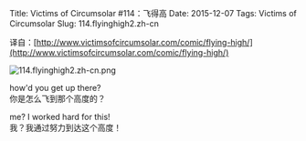 Title: Victims of Circumsolar #114：飞得高
Date: 2015-12-07
Tags: Victims of Circumsolar
Slug: 114.flyinghigh2.zh-cn

译自：[http://www.victimsofcircumsolar.com/comic/flying-high/](http://www.victimsofcircumsolar.com/comic/flying-high/)


![114.flyinghigh2.zh-cn.png](/static/images/comics/114.flyinghigh2.zh-cn.png)





how'd you get up there?         
你是怎么飞到那个高度的？



me? I worked hard for this!     
我？我通过努力到达这个高度！